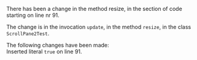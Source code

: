 There has been a change in the method resize, in the section of code starting on line nr 91.
  
The change is in the invocation ```update```, in the method ```resize```, in the class ```ScrollPane2Test```.
  
The following changes have been made:  
Inserted literal ```true``` on line 91.  
